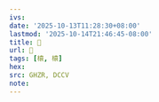 ```yaml
---
ivs:
date: '2025-10-13T11:28:30+08:00'
lastmod: '2025-10-14T21:46:45-08:00'
title: 󰝖
url: 󰝖
tags: [榬, 榬]
hex: 
src: GHZR, DCCV
note:
---
```

